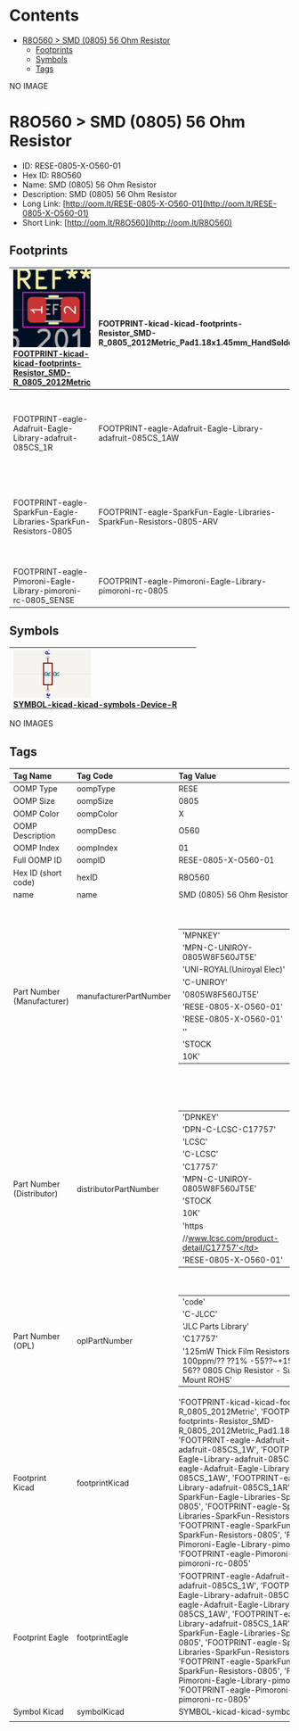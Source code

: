 



Contents
========

* [R8O560 > SMD (0805) 56 Ohm Resistor](#r8o560--smd-0805-56-ohm-resistor)
	* [Footprints](#footprints)
	* [Symbols](#symbols)
	* [Tags](#tags)
  
NO IMAGE  
# R8O560 > SMD (0805) 56 Ohm Resistor

- ID: RESE-0805-X-O560-01
- Hex ID: R8O560
- Name: SMD (0805) 56 Ohm Resistor
- Description: SMD (0805) 56 Ohm Resistor
- Long Link: [http://oom.lt/RESE-0805-X-O560-01](http://oom.lt/RESE-0805-X-O560-01)
- Short Link: [http://oom.lt/R8O560](http://oom.lt/R8O560)

## Footprints
  

|[![](https://raw.githubusercontent.com/oomlout/oomlout_OOMP_eda_V2/main/FOOTPRINT/kicad/kicad-footprints/Resistor_SMD/R_0805_2012Metric/image_140.png)<br>FOOTPRINT-kicad-kicad-footprints-Resistor_SMD-R_0805_2012Metric](https://github.com/oomlout/oomlout_OOMP_eda_V2/tree/main/FOOTPRINT/kicad/kicad-footprints/Resistor_SMD/R_0805_2012Metric/)|![]()<br>FOOTPRINT-kicad-kicad-footprints-Resistor_SMD-R_0805_2012Metric_Pad1.18x1.45mm_HandSolder|![]()<br>FOOTPRINT-eagle-Adafruit-Eagle-Library-adafruit-085CS_1W|
| :--- | :--- | :--- |
|![]()<br>FOOTPRINT-eagle-Adafruit-Eagle-Library-adafruit-085CS_1R|![]()<br>FOOTPRINT-eagle-Adafruit-Eagle-Library-adafruit-085CS_1AW|![]()<br>FOOTPRINT-eagle-Adafruit-Eagle-Library-adafruit-085CS_1AR|
|![]()<br>FOOTPRINT-eagle-SparkFun-Eagle-Libraries-SparkFun-Resistors-0805|![]()<br>FOOTPRINT-eagle-SparkFun-Eagle-Libraries-SparkFun-Resistors-0805-ARV|![]()<br>FOOTPRINT-eagle-SparkFun-Eagle-Libraries-SparkFun-Resistors-0805|
|![]()<br>FOOTPRINT-eagle-Pimoroni-Eagle-Library-pimoroni-rc-0805_SENSE|![]()<br>FOOTPRINT-eagle-Pimoroni-Eagle-Library-pimoroni-rc-0805||

## Symbols
  

|[![](https://raw.githubusercontent.com/oomlout/oomlout_OOMP_eda_V2/main/SYMBOL/kicad/kicad-symbols/Device/R/image_140.png)<br>SYMBOL-kicad-kicad-symbols-Device-R](https://github.com/oomlout/oomlout_OOMP_eda_V2/tree/main/SYMBOL/kicad/kicad-symbols/Device/R/)|||
| :--- | :--- | :--- |
  
NO IMAGES  
## Tags
  

|Tag Name|Tag Code|Tag Value|
| :--- | :--- | :--- |
|OOMP Type|oompType|RESE|
|OOMP Size|oompSize|0805|
|OOMP Color|oompColor|X|
|OOMP Description|oompDesc|O560|
|OOMP Index|oompIndex|01|
|Full OOMP ID|oompID|RESE-0805-X-O560-01|
|Hex ID (short code)|hexID|R8O560|
|name|name|SMD (0805) 56 Ohm Resistor|
|Part Number (Manufacturer)|manufacturerPartNumber|<table><tr><td>'MPNKEY'</td></tr><tr><td> 'MPN-C-UNIROY-0805W8F560JT5E'</td><td> 'MANUFACTURER'</td></tr><tr><td> 'UNI-ROYAL(Uniroyal Elec)'</td><td> 'MANUCODE'</td></tr><tr><td> 'C-UNIROY'</td><td> 'MPN'</td></tr><tr><td> '0805W8F560JT5E'</td><td> 'OOMPIDPARTIAL'</td></tr><tr><td> 'RESE-0805-X-O560-01'</td><td> 'OOMPID'</td></tr><tr><td> 'RESE-0805-X-O560-01'</td><td> 'LINK'</td></tr><tr><td> ''</td><td> 'tags'</td></tr><tr><td> 'STOCK</td></tr><tr><td>10K'</td></tr></table></td><td> <table><tr><td>'MPNKEY'</td></tr><tr><td> 'MPN-C-UNIROY-0805W8J0560T5E'</td><td> 'MANUFACTURER'</td></tr><tr><td> 'UNI-ROYAL(Uniroyal Elec)'</td><td> 'MANUCODE'</td></tr><tr><td> 'C-UNIROY'</td><td> 'MPN'</td></tr><tr><td> '0805W8J0560T5E'</td><td> 'OOMPIDPARTIAL'</td></tr><tr><td> 'RESE-0805-X-O560-01'</td><td> 'OOMPID'</td></tr><tr><td> 'RESE-0805-X-O560-01'</td><td> 'LINK'</td></tr><tr><td> ''</td><td> 'tags'</td></tr><tr><td> </td></tr></table></td><td> <table><tr><td>'MPNKEY'</td></tr><tr><td> 'MPN-C-LIZELE-CR0805F856R0G'</td><td> 'MANUFACTURER'</td></tr><tr><td> 'LIZ Elec'</td><td> 'MANUCODE'</td></tr><tr><td> 'C-LIZELE'</td><td> 'MPN'</td></tr><tr><td> 'CR0805F856R0G'</td><td> 'OOMPIDPARTIAL'</td></tr><tr><td> 'RESE-0805-X-O560-01'</td><td> 'OOMPID'</td></tr><tr><td> 'RESE-0805-X-O560-01'</td><td> 'LINK'</td></tr><tr><td> ''</td><td> 'tags'</td></tr><tr><td> 'STOCK</td></tr><tr><td>1K'</td></tr></table></td><td> <table><tr><td>'MPNKEY'</td></tr><tr><td> 'MPN-C-LIZELE-CR0805J80560G'</td><td> 'MANUFACTURER'</td></tr><tr><td> 'LIZ Elec'</td><td> 'MANUCODE'</td></tr><tr><td> 'C-LIZELE'</td><td> 'MPN'</td></tr><tr><td> 'CR0805J80560G'</td><td> 'OOMPIDPARTIAL'</td></tr><tr><td> 'RESE-0805-X-O560-01'</td><td> 'OOMPID'</td></tr><tr><td> 'RESE-0805-X-O560-01'</td><td> 'LINK'</td></tr><tr><td> ''</td><td> 'tags'</td></tr><tr><td> 'STOCK</td></tr><tr><td>1K'</td></tr></table></td><td> <table><tr><td>'MPNKEY'</td></tr><tr><td> 'MPN-C-RALEC-RTT05560JTP'</td><td> 'MANUFACTURER'</td></tr><tr><td> 'RALEC'</td><td> 'MANUCODE'</td></tr><tr><td> 'C-RALEC'</td><td> 'MPN'</td></tr><tr><td> 'RTT05560JTP'</td><td> 'OOMPIDPARTIAL'</td></tr><tr><td> 'RESE-0805-X-O560-01'</td><td> 'OOMPID'</td></tr><tr><td> 'RESE-0805-X-O560-01'</td><td> 'LINK'</td></tr><tr><td> ''</td><td> 'tags'</td></tr><tr><td> </td></tr></table></td><td> <table><tr><td>'MPNKEY'</td></tr><tr><td> 'MPN-C-RALEC-RTT0556R0FTP'</td><td> 'MANUFACTURER'</td></tr><tr><td> 'RALEC'</td><td> 'MANUCODE'</td></tr><tr><td> 'C-RALEC'</td><td> 'MPN'</td></tr><tr><td> 'RTT0556R0FTP'</td><td> 'OOMPIDPARTIAL'</td></tr><tr><td> 'RESE-0805-X-O560-01'</td><td> 'OOMPID'</td></tr><tr><td> 'RESE-0805-X-O560-01'</td><td> 'LINK'</td></tr><tr><td> ''</td><td> 'tags'</td></tr><tr><td> 'STOCK</td></tr><tr><td>1K'</td></tr></table></td><td> <table><tr><td>'MPNKEY'</td></tr><tr><td> 'MPN-C-YAGEO-RC0805JR-0756RL'</td><td> 'MANUFACTURER'</td></tr><tr><td> 'YAGEO'</td><td> 'MANUCODE'</td></tr><tr><td> 'C-YAGEO'</td><td> 'MPN'</td></tr><tr><td> 'RC0805JR-0756RL'</td><td> 'OOMPIDPARTIAL'</td></tr><tr><td> 'RESE-0805-X-O560-01'</td><td> 'OOMPID'</td></tr><tr><td> 'RESE-0805-X-O560-01'</td><td> 'LINK'</td></tr><tr><td> ''</td><td> 'tags'</td></tr><tr><td> 'STOCK</td></tr><tr><td>1K'</td></tr></table></td><td> <table><tr><td>'MPNKEY'</td></tr><tr><td> 'MPN-C-FHGUAN-RS-05K560JT'</td><td> 'MANUFACTURER'</td></tr><tr><td> 'FH (Guangdong Fenghua Advanced Tech)'</td><td> 'MANUCODE'</td></tr><tr><td> 'C-FHGUAN'</td><td> 'MPN'</td></tr><tr><td> 'RS-05K560JT'</td><td> 'OOMPIDPARTIAL'</td></tr><tr><td> 'RESE-0805-X-O560-01'</td><td> 'OOMPID'</td></tr><tr><td> 'RESE-0805-X-O560-01'</td><td> 'LINK'</td></tr><tr><td> ''</td><td> 'tags'</td></tr><tr><td> 'STOCK</td></tr><tr><td>1K'</td></tr></table></td><td> <table><tr><td>'MPNKEY'</td></tr><tr><td> 'MPN-C-YAGEO-RC0805FR-0756RL'</td><td> 'MANUFACTURER'</td></tr><tr><td> 'YAGEO'</td><td> 'MANUCODE'</td></tr><tr><td> 'C-YAGEO'</td><td> 'MPN'</td></tr><tr><td> 'RC0805FR-0756RL'</td><td> 'OOMPIDPARTIAL'</td></tr><tr><td> 'RESE-0805-X-O560-01'</td><td> 'OOMPID'</td></tr><tr><td> 'RESE-0805-X-O560-01'</td><td> 'LINK'</td></tr><tr><td> ''</td><td> 'tags'</td></tr><tr><td> </td></tr></table></td><td> <table><tr><td>'MPNKEY'</td></tr><tr><td> 'MPN-C-YAGEO-AF0805JR-0756RL'</td><td> 'MANUFACTURER'</td></tr><tr><td> 'YAGEO'</td><td> 'MANUCODE'</td></tr><tr><td> 'C-YAGEO'</td><td> 'MPN'</td></tr><tr><td> 'AF0805JR-0756RL'</td><td> 'OOMPIDPARTIAL'</td></tr><tr><td> 'RESE-0805-X-O560-01'</td><td> 'OOMPID'</td></tr><tr><td> 'RESE-0805-X-O560-01'</td><td> 'LINK'</td></tr><tr><td> ''</td><td> 'tags'</td></tr><tr><td> 'STOCK</td></tr><tr><td>1K'</td></tr></table></td><td> <table><tr><td>'MPNKEY'</td></tr><tr><td> 'MPN-C-YAGEO-AC0805FR-0756RL'</td><td> 'MANUFACTURER'</td></tr><tr><td> 'YAGEO'</td><td> 'MANUCODE'</td></tr><tr><td> 'C-YAGEO'</td><td> 'MPN'</td></tr><tr><td> 'AC0805FR-0756RL'</td><td> 'OOMPIDPARTIAL'</td></tr><tr><td> 'RESE-0805-X-O560-01'</td><td> 'OOMPID'</td></tr><tr><td> 'RESE-0805-X-O560-01'</td><td> 'LINK'</td></tr><tr><td> ''</td><td> 'tags'</td></tr><tr><td> 'STOCK</td></tr><tr><td>1K'</td></tr></table></td><td> <table><tr><td>'MPNKEY'</td></tr><tr><td> 'MPN-C-WALSIN-WR08X56R0FTL'</td><td> 'MANUFACTURER'</td></tr><tr><td> 'Walsin Tech Corp'</td><td> 'MANUCODE'</td></tr><tr><td> 'C-WALSIN'</td><td> 'MPN'</td></tr><tr><td> 'WR08X56R0FTL'</td><td> 'OOMPIDPARTIAL'</td></tr><tr><td> 'RESE-0805-X-O560-01'</td><td> 'OOMPID'</td></tr><tr><td> 'RESE-0805-X-O560-01'</td><td> 'LINK'</td></tr><tr><td> ''</td><td> 'tags'</td></tr><tr><td> </td></tr></table></td><td> <table><tr><td>'MPNKEY'</td></tr><tr><td> 'MPN-C-HKRHON-RCT0556RFLF'</td><td> 'MANUFACTURER'</td></tr><tr><td> 'HKR(Hong Kong Resistors)'</td><td> 'MANUCODE'</td></tr><tr><td> 'C-HKRHON'</td><td> 'MPN'</td></tr><tr><td> 'RCT0556RFLF'</td><td> 'OOMPIDPARTIAL'</td></tr><tr><td> 'RESE-0805-X-O560-01'</td><td> 'OOMPID'</td></tr><tr><td> 'RESE-0805-X-O560-01'</td><td> 'LINK'</td></tr><tr><td> ''</td><td> 'tags'</td></tr><tr><td> </td></tr></table></td><td> <table><tr><td>'MPNKEY'</td></tr><tr><td> 'MPN-C-KOASPE-RN732ATTD56R0B25'</td><td> 'MANUFACTURER'</td></tr><tr><td> 'KOA Speer Elec'</td><td> 'MANUCODE'</td></tr><tr><td> 'C-KOASPE'</td><td> 'MPN'</td></tr><tr><td> 'RN732ATTD56R0B25'</td><td> 'OOMPIDPARTIAL'</td></tr><tr><td> 'RESE-0805-X-O560-01'</td><td> 'OOMPID'</td></tr><tr><td> 'RESE-0805-X-O560-01'</td><td> 'LINK'</td></tr><tr><td> ''</td><td> 'tags'</td></tr><tr><td> </td></tr></table></td><td> <table><tr><td>'MPNKEY'</td></tr><tr><td> 'MPN-C-VIKING-ARG05FTC0560'</td><td> 'MANUFACTURER'</td></tr><tr><td> 'Viking Tech'</td><td> 'MANUCODE'</td></tr><tr><td> 'C-VIKING'</td><td> 'MPN'</td></tr><tr><td> 'ARG05FTC0560'</td><td> 'OOMPIDPARTIAL'</td></tr><tr><td> 'RESE-0805-X-O560-01'</td><td> 'OOMPID'</td></tr><tr><td> 'RESE-0805-X-O560-01'</td><td> 'LINK'</td></tr><tr><td> ''</td><td> 'tags'</td></tr><tr><td> </td></tr></table></td><td> <table><tr><td>'MPNKEY'</td></tr><tr><td> 'MPN-C-YAGEO-AC0805JR-0756RL'</td><td> 'MANUFACTURER'</td></tr><tr><td> 'YAGEO'</td><td> 'MANUCODE'</td></tr><tr><td> 'C-YAGEO'</td><td> 'MPN'</td></tr><tr><td> 'AC0805JR-0756RL'</td><td> 'OOMPIDPARTIAL'</td></tr><tr><td> 'RESE-0805-X-O560-01'</td><td> 'OOMPID'</td></tr><tr><td> 'RESE-0805-X-O560-01'</td><td> 'LINK'</td></tr><tr><td> ''</td><td> 'tags'</td></tr><tr><td> 'STOCK</td></tr><tr><td>1K'</td></tr></table></td><td> <table><tr><td>'MPNKEY'</td></tr><tr><td> 'MPN-C-MULTIC-MCWF08P56R0FTL'</td><td> 'MANUFACTURER'</td></tr><tr><td> 'Multicomp'</td><td> 'MANUCODE'</td></tr><tr><td> 'C-MULTIC'</td><td> 'MPN'</td></tr><tr><td> 'MCWF08P56R0FTL'</td><td> 'OOMPIDPARTIAL'</td></tr><tr><td> 'RESE-0805-X-O560-01'</td><td> 'OOMPID'</td></tr><tr><td> 'RESE-0805-X-O560-01'</td><td> 'LINK'</td></tr><tr><td> ''</td><td> 'tags'</td></tr><tr><td> 'STOCK</td></tr><tr><td>1K'</td></tr></table></td><td> <table><tr><td>'MPNKEY'</td></tr><tr><td> 'MPN-C-MULTIC-MCWR08X56R0FTL'</td><td> 'MANUFACTURER'</td></tr><tr><td> 'Multicomp'</td><td> 'MANUCODE'</td></tr><tr><td> 'C-MULTIC'</td><td> 'MPN'</td></tr><tr><td> 'MCWR08X56R0FTL'</td><td> 'OOMPIDPARTIAL'</td></tr><tr><td> 'RESE-0805-X-O560-01'</td><td> 'OOMPID'</td></tr><tr><td> 'RESE-0805-X-O560-01'</td><td> 'LINK'</td></tr><tr><td> ''</td><td> 'tags'</td></tr><tr><td> </td></tr></table></td><td> <table><tr><td>'MPNKEY'</td></tr><tr><td> 'MPN-C-TYOHM-RMC0805561%N'</td><td> 'MANUFACTURER'</td></tr><tr><td> 'TyoHM'</td><td> 'MANUCODE'</td></tr><tr><td> 'C-TYOHM'</td><td> 'MPN'</td></tr><tr><td> 'RMC0805561%N'</td><td> 'OOMPIDPARTIAL'</td></tr><tr><td> 'RESE-0805-X-O560-01'</td><td> 'OOMPID'</td></tr><tr><td> 'RESE-0805-X-O560-01'</td><td> 'LINK'</td></tr><tr><td> ''</td><td> 'tags'</td></tr><tr><td> 'STOCK</td></tr><tr><td>1K'</td></tr></table></td><td> <table><tr><td>'MPNKEY'</td></tr><tr><td> 'MPN-C-TYOHM-RMC0805565%N'</td><td> 'MANUFACTURER'</td></tr><tr><td> 'TyoHM'</td><td> 'MANUCODE'</td></tr><tr><td> 'C-TYOHM'</td><td> 'MPN'</td></tr><tr><td> 'RMC0805565%N'</td><td> 'OOMPIDPARTIAL'</td></tr><tr><td> 'RESE-0805-X-O560-01'</td><td> 'OOMPID'</td></tr><tr><td> 'RESE-0805-X-O560-01'</td><td> 'LINK'</td></tr><tr><td> ''</td><td> 'tags'</td></tr><tr><td> 'STOCK</td></tr><tr><td>1K'</td></tr></table></td><td> <table><tr><td>'MPNKEY'</td></tr><tr><td> 'MPN-C-FHGUAN-RS-05K56R0FT'</td><td> 'MANUFACTURER'</td></tr><tr><td> 'FH (Guangdong Fenghua Advanced Tech)'</td><td> 'MANUCODE'</td></tr><tr><td> 'C-FHGUAN'</td><td> 'MPN'</td></tr><tr><td> 'RS-05K56R0FT'</td><td> 'OOMPIDPARTIAL'</td></tr><tr><td> 'RESE-0805-X-O560-01'</td><td> 'OOMPID'</td></tr><tr><td> 'RESE-0805-X-O560-01'</td><td> 'LINK'</td></tr><tr><td> ''</td><td> 'tags'</td></tr><tr><td> 'STOCK</td></tr><tr><td>1K'</td></tr></table></td><td> <table><tr><td>'MPNKEY'</td></tr><tr><td> 'MPN-C-KOASPE-RK73B2ATTD560J'</td><td> 'MANUFACTURER'</td></tr><tr><td> 'KOA Speer Elec'</td><td> 'MANUCODE'</td></tr><tr><td> 'C-KOASPE'</td><td> 'MPN'</td></tr><tr><td> 'RK73B2ATTD560J'</td><td> 'OOMPIDPARTIAL'</td></tr><tr><td> 'RESE-0805-X-O560-01'</td><td> 'OOMPID'</td></tr><tr><td> 'RESE-0805-X-O560-01'</td><td> 'LINK'</td></tr><tr><td> ''</td><td> 'tags'</td></tr><tr><td> </td></tr></table></td><td> <table><tr><td>'MPNKEY'</td></tr><tr><td> 'MPN-C-KOASPE-RK73H2ATTD56R0F'</td><td> 'MANUFACTURER'</td></tr><tr><td> 'KOA Speer Elec'</td><td> 'MANUCODE'</td></tr><tr><td> 'C-KOASPE'</td><td> 'MPN'</td></tr><tr><td> 'RK73H2ATTD56R0F'</td><td> 'OOMPIDPARTIAL'</td></tr><tr><td> 'RESE-0805-X-O560-01'</td><td> 'OOMPID'</td></tr><tr><td> 'RESE-0805-X-O560-01'</td><td> 'LINK'</td></tr><tr><td> ''</td><td> 'tags'</td></tr><tr><td> </td></tr></table></td><td> <table><tr><td>'MPNKEY'</td></tr><tr><td> 'MPN-C-WALSIN-WR08X560JTL'</td><td> 'MANUFACTURER'</td></tr><tr><td> 'Walsin Tech Corp'</td><td> 'MANUCODE'</td></tr><tr><td> 'C-WALSIN'</td><td> 'MPN'</td></tr><tr><td> 'WR08X560JTL'</td><td> 'OOMPIDPARTIAL'</td></tr><tr><td> 'RESE-0805-X-O560-01'</td><td> 'OOMPID'</td></tr><tr><td> 'RESE-0805-X-O560-01'</td><td> 'LINK'</td></tr><tr><td> ''</td><td> 'tags'</td></tr><tr><td> </td></tr></table></td><td> <table><tr><td>'MPNKEY'</td></tr><tr><td> 'MPN-C-FHGUAN-RS-05K560FT'</td><td> 'MANUFACTURER'</td></tr><tr><td> 'FH (Guangdong Fenghua Advanced Tech)'</td><td> 'MANUCODE'</td></tr><tr><td> 'C-FHGUAN'</td><td> 'MPN'</td></tr><tr><td> 'RS-05K560FT'</td><td> 'OOMPIDPARTIAL'</td></tr><tr><td> 'RESE-0805-X-O560-01'</td><td> 'OOMPID'</td></tr><tr><td> 'RESE-0805-X-O560-01'</td><td> 'LINK'</td></tr><tr><td> ''</td><td> 'tags'</td></tr><tr><td> 'STOCK</td></tr><tr><td>1K'</td></tr></table></td><td> <table><tr><td>'MPNKEY'</td></tr><tr><td> 'MPN-C-RESIST-PTFR0805B56R0N9'</td><td> 'MANUFACTURER'</td></tr><tr><td> 'Resistor.Today'</td><td> 'MANUCODE'</td></tr><tr><td> 'C-RESIST'</td><td> 'MPN'</td></tr><tr><td> 'PTFR0805B56R0N9'</td><td> 'OOMPIDPARTIAL'</td></tr><tr><td> 'RESE-0805-X-O560-01'</td><td> 'OOMPID'</td></tr><tr><td> 'RESE-0805-X-O560-01'</td><td> 'LINK'</td></tr><tr><td> ''</td><td> 'tags'</td></tr><tr><td> 'STOCK</td></tr><tr><td>1K'</td></tr></table></td><td> <table><tr><td>'MPNKEY'</td></tr><tr><td> 'MPN-C-RESIST-AECR0805F56R0K9'</td><td> 'MANUFACTURER'</td></tr><tr><td> 'Resistor.Today'</td><td> 'MANUCODE'</td></tr><tr><td> 'C-RESIST'</td><td> 'MPN'</td></tr><tr><td> 'AECR0805F56R0K9'</td><td> 'OOMPIDPARTIAL'</td></tr><tr><td> 'RESE-0805-X-O560-01'</td><td> 'OOMPID'</td></tr><tr><td> 'RESE-0805-X-O560-01'</td><td> 'LINK'</td></tr><tr><td> ''</td><td> 'tags'</td></tr><tr><td> 'STOCK</td></tr><tr><td>10K'</td></tr></table></td><td> <table><tr><td>'MPNKEY'</td></tr><tr><td> 'MPN-C-PANASO-ERJ6GEYJ560V'</td><td> 'MANUFACTURER'</td></tr><tr><td> 'PANASONIC'</td><td> 'MANUCODE'</td></tr><tr><td> 'C-PANASO'</td><td> 'MPN'</td></tr><tr><td> 'ERJ6GEYJ560V'</td><td> 'OOMPIDPARTIAL'</td></tr><tr><td> 'RESE-0805-X-O560-01'</td><td> 'OOMPID'</td></tr><tr><td> 'RESE-0805-X-O560-01'</td><td> 'LINK'</td></tr><tr><td> ''</td><td> 'tags'</td></tr><tr><td> 'STOCK</td></tr><tr><td>1K'</td></tr></table></td><td> <table><tr><td>'MPNKEY'</td></tr><tr><td> 'MPN-C-PANASO-ERJ6ENF56R0V'</td><td> 'MANUFACTURER'</td></tr><tr><td> 'PANASONIC'</td><td> 'MANUCODE'</td></tr><tr><td> 'C-PANASO'</td><td> 'MPN'</td></tr><tr><td> 'ERJ6ENF56R0V'</td><td> 'OOMPIDPARTIAL'</td></tr><tr><td> 'RESE-0805-X-O560-01'</td><td> 'OOMPID'</td></tr><tr><td> 'RESE-0805-X-O560-01'</td><td> 'LINK'</td></tr><tr><td> ''</td><td> 'tags'</td></tr><tr><td> </td></tr></table></td><td> <table><tr><td>'MPNKEY'</td></tr><tr><td> 'MPN-C-UNIROY-LE05W8J0560T5E'</td><td> 'MANUFACTURER'</td></tr><tr><td> 'UNI-ROYAL(Uniroyal Elec)'</td><td> 'MANUCODE'</td></tr><tr><td> 'C-UNIROY'</td><td> 'MPN'</td></tr><tr><td> 'LE05W8J0560T5E'</td><td> 'OOMPIDPARTIAL'</td></tr><tr><td> 'RESE-0805-X-O560-01'</td><td> 'OOMPID'</td></tr><tr><td> 'RESE-0805-X-O560-01'</td><td> 'LINK'</td></tr><tr><td> ''</td><td> 'tags'</td></tr><tr><td> </td></tr></table></td><td> <table><tr><td>'MPNKEY'</td></tr><tr><td> 'MPN-C-VIKING-CR-05FL7---56R'</td><td> 'MANUFACTURER'</td></tr><tr><td> 'Viking Tech'</td><td> 'MANUCODE'</td></tr><tr><td> 'C-VIKING'</td><td> 'MPN'</td></tr><tr><td> 'CR-05FL7---56R'</td><td> 'OOMPIDPARTIAL'</td></tr><tr><td> 'RESE-0805-X-O560-01'</td><td> 'OOMPID'</td></tr><tr><td> 'RESE-0805-X-O560-01'</td><td> 'LINK'</td></tr><tr><td> ''</td><td> 'tags'</td></tr><tr><td> 'STOCK</td></tr><tr><td>1K'</td></tr></table></td><td> <table><tr><td>'MPNKEY'</td></tr><tr><td> 'MPN-C-UNIROY-0805W8D560JT5E'</td><td> 'MANUFACTURER'</td></tr><tr><td> 'UNI-ROYAL(Uniroyal Elec)'</td><td> 'MANUCODE'</td></tr><tr><td> 'C-UNIROY'</td><td> 'MPN'</td></tr><tr><td> '0805W8D560JT5E'</td><td> 'OOMPIDPARTIAL'</td></tr><tr><td> 'RESE-0805-X-O560-01'</td><td> 'OOMPID'</td></tr><tr><td> 'RESE-0805-X-O560-01'</td><td> 'LINK'</td></tr><tr><td> ''</td><td> 'tags'</td></tr><tr><td> </td></tr></table></td><td> <table><tr><td>'MPNKEY'</td></tr><tr><td> 'MPN-C-EVEROH-CR0805J0R56P05'</td><td> 'MANUFACTURER'</td></tr><tr><td> 'Ever Ohms Tech'</td><td> 'MANUCODE'</td></tr><tr><td> 'C-EVEROH'</td><td> 'MPN'</td></tr><tr><td> 'CR0805J0R56P05'</td><td> 'OOMPIDPARTIAL'</td></tr><tr><td> 'RESE-0805-X-O560-01'</td><td> 'OOMPID'</td></tr><tr><td> 'RESE-0805-X-O560-01'</td><td> 'LINK'</td></tr><tr><td> ''</td><td> 'tags'</td></tr><tr><td> </td></tr></table></td><td> <table><tr><td>'MPNKEY'</td></tr><tr><td> 'MPN-C-PANASO-ERA6AEB560V'</td><td> 'MANUFACTURER'</td></tr><tr><td> 'PANASONIC'</td><td> 'MANUCODE'</td></tr><tr><td> 'C-PANASO'</td><td> 'MPN'</td></tr><tr><td> 'ERA6AEB560V'</td><td> 'OOMPIDPARTIAL'</td></tr><tr><td> 'RESE-0805-X-O560-01'</td><td> 'OOMPID'</td></tr><tr><td> 'RESE-0805-X-O560-01'</td><td> 'LINK'</td></tr><tr><td> ''</td><td> 'tags'</td></tr><tr><td> </td></tr></table></td><td> <table><tr><td>'MPNKEY'</td></tr><tr><td> 'MPN-C-TAITEC-RM10JTN560'</td><td> 'MANUFACTURER'</td></tr><tr><td> 'TA-I Tech'</td><td> 'MANUCODE'</td></tr><tr><td> 'C-TAITEC'</td><td> 'MPN'</td></tr><tr><td> 'RM10JTN560'</td><td> 'OOMPIDPARTIAL'</td></tr><tr><td> 'RESE-0805-X-O560-01'</td><td> 'OOMPID'</td></tr><tr><td> 'RESE-0805-X-O560-01'</td><td> 'LINK'</td></tr><tr><td> ''</td><td> 'tags'</td></tr><tr><td> 'STOCK</td></tr><tr><td>1K'</td></tr></table></td><td> <table><tr><td>'MPNKEY'</td></tr><tr><td> 'MPN-C-UNIROY-AS05W2J0560T5E'</td><td> 'MANUFACTURER'</td></tr><tr><td> 'UNI-ROYAL(Uniroyal Elec)'</td><td> 'MANUCODE'</td></tr><tr><td> 'C-UNIROY'</td><td> 'MPN'</td></tr><tr><td> 'AS05W2J0560T5E'</td><td> 'OOMPIDPARTIAL'</td></tr><tr><td> 'RESE-0805-X-O560-01'</td><td> 'OOMPID'</td></tr><tr><td> 'RESE-0805-X-O560-01'</td><td> 'LINK'</td></tr><tr><td> ''</td><td> 'tags'</td></tr><tr><td> </td></tr></table></td><td> <table><tr><td>'MPNKEY'</td></tr><tr><td> 'MPN-C-PANASO-ERJ-U06F56R0V'</td><td> 'MANUFACTURER'</td></tr><tr><td> 'PANASONIC'</td><td> 'MANUCODE'</td></tr><tr><td> 'C-PANASO'</td><td> 'MPN'</td></tr><tr><td> 'ERJ-U06F56R0V'</td><td> 'OOMPIDPARTIAL'</td></tr><tr><td> 'RESE-0805-X-O560-01'</td><td> 'OOMPID'</td></tr><tr><td> 'RESE-0805-X-O560-01'</td><td> 'LINK'</td></tr><tr><td> ''</td><td> 'tags'</td></tr><tr><td> </td></tr></table></td><td> <table><tr><td>'MPNKEY'</td></tr><tr><td> 'MPN-C-VISHAY-TNPW0805156RBETY'</td><td> 'MANUFACTURER'</td></tr><tr><td> 'Vishay Intertech'</td><td> 'MANUCODE'</td></tr><tr><td> 'C-VISHAY'</td><td> 'MPN'</td></tr><tr><td> 'TNPW0805156RBETY'</td><td> 'OOMPIDPARTIAL'</td></tr><tr><td> 'RESE-0805-X-O560-01'</td><td> 'OOMPID'</td></tr><tr><td> 'RESE-0805-X-O560-01'</td><td> 'LINK'</td></tr><tr><td> ''</td><td> 'tags'</td></tr><tr><td> </td></tr></table></td><td> <table><tr><td>'MPNKEY'</td></tr><tr><td> 'MPN-C-VISHAY-TNPW0805156RBHEA'</td><td> 'MANUFACTURER'</td></tr><tr><td> 'Vishay Intertech'</td><td> 'MANUCODE'</td></tr><tr><td> 'C-VISHAY'</td><td> 'MPN'</td></tr><tr><td> 'TNPW0805156RBHEA'</td><td> 'OOMPIDPARTIAL'</td></tr><tr><td> 'RESE-0805-X-O560-01'</td><td> 'OOMPID'</td></tr><tr><td> 'RESE-0805-X-O560-01'</td><td> 'LINK'</td></tr><tr><td> ''</td><td> 'tags'</td></tr><tr><td> </td></tr></table></td><td> <table><tr><td>'MPNKEY'</td></tr><tr><td> 'MPN-C-VISHAY-TNPW080556R0BETA'</td><td> 'MANUFACTURER'</td></tr><tr><td> 'Vishay Intertech'</td><td> 'MANUCODE'</td></tr><tr><td> 'C-VISHAY'</td><td> 'MPN'</td></tr><tr><td> 'TNPW080556R0BETA'</td><td> 'OOMPIDPARTIAL'</td></tr><tr><td> 'RESE-0805-X-O560-01'</td><td> 'OOMPID'</td></tr><tr><td> 'RESE-0805-X-O560-01'</td><td> 'LINK'</td></tr><tr><td> ''</td><td> 'tags'</td></tr><tr><td> </td></tr></table></td><td> <table><tr><td>'MPNKEY'</td></tr><tr><td> 'MPN-C-VISHAY-PAT0805E1560BST1'</td><td> 'MANUFACTURER'</td></tr><tr><td> 'Vishay Intertech'</td><td> 'MANUCODE'</td></tr><tr><td> 'C-VISHAY'</td><td> 'MPN'</td></tr><tr><td> 'PAT0805E1560BST1'</td><td> 'OOMPIDPARTIAL'</td></tr><tr><td> 'RESE-0805-X-O560-01'</td><td> 'OOMPID'</td></tr><tr><td> 'RESE-0805-X-O560-01'</td><td> 'LINK'</td></tr><tr><td> ''</td><td> 'tags'</td></tr><tr><td> </td></tr></table></td><td> <table><tr><td>'MPNKEY'</td></tr><tr><td> 'MPN-C-VISHAY-PAT0805E8560BST1'</td><td> 'MANUFACTURER'</td></tr><tr><td> 'Vishay Intertech'</td><td> 'MANUCODE'</td></tr><tr><td> 'C-VISHAY'</td><td> 'MPN'</td></tr><tr><td> 'PAT0805E8560BST1'</td><td> 'OOMPIDPARTIAL'</td></tr><tr><td> 'RESE-0805-X-O560-01'</td><td> 'OOMPID'</td></tr><tr><td> 'RESE-0805-X-O560-01'</td><td> 'LINK'</td></tr><tr><td> ''</td><td> 'tags'</td></tr><tr><td> </td></tr></table></td><td> <table><tr><td>'MPNKEY'</td></tr><tr><td> 'MPN-C-SUSUMU-RG2012N-560-W-T5'</td><td> 'MANUFACTURER'</td></tr><tr><td> 'SUSUMU'</td><td> 'MANUCODE'</td></tr><tr><td> 'C-SUSUMU'</td><td> 'MPN'</td></tr><tr><td> 'RG2012N-560-W-T5'</td><td> 'OOMPIDPARTIAL'</td></tr><tr><td> 'RESE-0805-X-O560-01'</td><td> 'OOMPID'</td></tr><tr><td> 'RESE-0805-X-O560-01'</td><td> 'LINK'</td></tr><tr><td> ''</td><td> 'tags'</td></tr><tr><td> </td></tr></table></td><td> <table><tr><td>'MPNKEY'</td></tr><tr><td> 'MPN-C-YAGEO-RT0805WRC0756RL'</td><td> 'MANUFACTURER'</td></tr><tr><td> 'YAGEO'</td><td> 'MANUCODE'</td></tr><tr><td> 'C-YAGEO'</td><td> 'MPN'</td></tr><tr><td> 'RT0805WRC0756RL'</td><td> 'OOMPIDPARTIAL'</td></tr><tr><td> 'RESE-0805-X-O560-01'</td><td> 'OOMPID'</td></tr><tr><td> 'RESE-0805-X-O560-01'</td><td> 'LINK'</td></tr><tr><td> ''</td><td> 'tags'</td></tr><tr><td> </td></tr></table></td><td> <table><tr><td>'MPNKEY'</td></tr><tr><td> 'MPN-C-SUSUMU-RG2012N-560-W-T1'</td><td> 'MANUFACTURER'</td></tr><tr><td> 'SUSUMU'</td><td> 'MANUCODE'</td></tr><tr><td> 'C-SUSUMU'</td><td> 'MPN'</td></tr><tr><td> 'RG2012N-560-W-T1'</td><td> 'OOMPIDPARTIAL'</td></tr><tr><td> 'RESE-0805-X-O560-01'</td><td> 'OOMPID'</td></tr><tr><td> 'RESE-0805-X-O560-01'</td><td> 'LINK'</td></tr><tr><td> ''</td><td> 'tags'</td></tr><tr><td> </td></tr></table></td><td> <table><tr><td>'MPNKEY'</td></tr><tr><td> 'MPN-C-TECONN-CRG0805F56R'</td><td> 'MANUFACTURER'</td></tr><tr><td> 'TE Connectivity'</td><td> 'MANUCODE'</td></tr><tr><td> 'C-TECONN'</td><td> 'MPN'</td></tr><tr><td> 'CRG0805F56R'</td><td> 'OOMPIDPARTIAL'</td></tr><tr><td> 'RESE-0805-X-O560-01'</td><td> 'OOMPID'</td></tr><tr><td> 'RESE-0805-X-O560-01'</td><td> 'LINK'</td></tr><tr><td> ''</td><td> 'tags'</td></tr><tr><td> </td></tr></table></td><td> <table><tr><td>'MPNKEY'</td></tr><tr><td> 'MPN-C-ROHMSE-KTR10EZPF56R0'</td><td> 'MANUFACTURER'</td></tr><tr><td> 'ROHM Semicon'</td><td> 'MANUCODE'</td></tr><tr><td> 'C-ROHMSE'</td><td> 'MPN'</td></tr><tr><td> 'KTR10EZPF56R0'</td><td> 'OOMPIDPARTIAL'</td></tr><tr><td> 'RESE-0805-X-O560-01'</td><td> 'OOMPID'</td></tr><tr><td> 'RESE-0805-X-O560-01'</td><td> 'LINK'</td></tr><tr><td> ''</td><td> 'tags'</td></tr><tr><td> </td></tr></table></td><td> <table><tr><td>'MPNKEY'</td></tr><tr><td> 'MPN-C-PANASO-ERJ-P06D56R0V'</td><td> 'MANUFACTURER'</td></tr><tr><td> 'PANASONIC'</td><td> 'MANUCODE'</td></tr><tr><td> 'C-PANASO'</td><td> 'MPN'</td></tr><tr><td> 'ERJ-P06D56R0V'</td><td> 'OOMPIDPARTIAL'</td></tr><tr><td> 'RESE-0805-X-O560-01'</td><td> 'OOMPID'</td></tr><tr><td> 'RESE-0805-X-O560-01'</td><td> 'LINK'</td></tr><tr><td> ''</td><td> 'tags'</td></tr><tr><td> </td></tr></table></td><td> <table><tr><td>'MPNKEY'</td></tr><tr><td> 'MPN-C-TECONN-CRGCQ0805F56R'</td><td> 'MANUFACTURER'</td></tr><tr><td> 'TE Connectivity'</td><td> 'MANUCODE'</td></tr><tr><td> 'C-TECONN'</td><td> 'MPN'</td></tr><tr><td> 'CRGCQ0805F56R'</td><td> 'OOMPIDPARTIAL'</td></tr><tr><td> 'RESE-0805-X-O560-01'</td><td> 'OOMPID'</td></tr><tr><td> 'RESE-0805-X-O560-01'</td><td> 'LINK'</td></tr><tr><td> ''</td><td> 'tags'</td></tr><tr><td> </td></tr></table></td><td> <table><tr><td>'MPNKEY'</td></tr><tr><td> 'MPN-C-TECONN-CRGP0805F56R'</td><td> 'MANUFACTURER'</td></tr><tr><td> 'TE Connectivity'</td><td> 'MANUCODE'</td></tr><tr><td> 'C-TECONN'</td><td> 'MPN'</td></tr><tr><td> 'CRGP0805F56R'</td><td> 'OOMPIDPARTIAL'</td></tr><tr><td> 'RESE-0805-X-O560-01'</td><td> 'OOMPID'</td></tr><tr><td> 'RESE-0805-X-O560-01'</td><td> 'LINK'</td></tr><tr><td> ''</td><td> 'tags'</td></tr><tr><td> </td></tr></table></td><td> <table><tr><td>'MPNKEY'</td></tr><tr><td> 'MPN-C-ROHMSE-ESR10EZPJ560'</td><td> 'MANUFACTURER'</td></tr><tr><td> 'ROHM Semicon'</td><td> 'MANUCODE'</td></tr><tr><td> 'C-ROHMSE'</td><td> 'MPN'</td></tr><tr><td> 'ESR10EZPJ560'</td><td> 'OOMPIDPARTIAL'</td></tr><tr><td> 'RESE-0805-X-O560-01'</td><td> 'OOMPID'</td></tr><tr><td> 'RESE-0805-X-O560-01'</td><td> 'LINK'</td></tr><tr><td> ''</td><td> 'tags'</td></tr><tr><td> </td></tr></table></td><td> <table><tr><td>'MPNKEY'</td></tr><tr><td> 'MPN-C-ROHMSE-ESR10EZPF56R0'</td><td> 'MANUFACTURER'</td></tr><tr><td> 'ROHM Semicon'</td><td> 'MANUCODE'</td></tr><tr><td> 'C-ROHMSE'</td><td> 'MPN'</td></tr><tr><td> 'ESR10EZPF56R0'</td><td> 'OOMPIDPARTIAL'</td></tr><tr><td> 'RESE-0805-X-O560-01'</td><td> 'OOMPID'</td></tr><tr><td> 'RESE-0805-X-O560-01'</td><td> 'LINK'</td></tr><tr><td> ''</td><td> 'tags'</td></tr><tr><td> </td></tr></table></td><td> <table><tr><td>'MPNKEY'</td></tr><tr><td> 'MPN-C-SUSUMU-RR1220Q-560-D'</td><td> 'MANUFACTURER'</td></tr><tr><td> 'SUSUMU'</td><td> 'MANUCODE'</td></tr><tr><td> 'C-SUSUMU'</td><td> 'MPN'</td></tr><tr><td> 'RR1220Q-560-D'</td><td> 'OOMPIDPARTIAL'</td></tr><tr><td> 'RESE-0805-X-O560-01'</td><td> 'OOMPID'</td></tr><tr><td> 'RESE-0805-X-O560-01'</td><td> 'LINK'</td></tr><tr><td> ''</td><td> 'tags'</td></tr><tr><td> </td></tr></table></td><td> <table><tr><td>'MPNKEY'</td></tr><tr><td> 'MPN-C-TECONN-CPF0805B56RE1'</td><td> 'MANUFACTURER'</td></tr><tr><td> 'TE Connectivity'</td><td> 'MANUCODE'</td></tr><tr><td> 'C-TECONN'</td><td> 'MPN'</td></tr><tr><td> 'CPF0805B56RE1'</td><td> 'OOMPIDPARTIAL'</td></tr><tr><td> 'RESE-0805-X-O560-01'</td><td> 'OOMPID'</td></tr><tr><td> 'RESE-0805-X-O560-01'</td><td> 'LINK'</td></tr><tr><td> ''</td><td> 'tags'</td></tr><tr><td> </td></tr></table></td><td> <table><tr><td>'MPNKEY'</td></tr><tr><td> 'MPN-C-TECONN-CRGH0805J56R'</td><td> 'MANUFACTURER'</td></tr><tr><td> 'TE Connectivity'</td><td> 'MANUCODE'</td></tr><tr><td> 'C-TECONN'</td><td> 'MPN'</td></tr><tr><td> 'CRGH0805J56R'</td><td> 'OOMPIDPARTIAL'</td></tr><tr><td> 'RESE-0805-X-O560-01'</td><td> 'OOMPID'</td></tr><tr><td> 'RESE-0805-X-O560-01'</td><td> 'LINK'</td></tr><tr><td> ''</td><td> 'tags'</td></tr><tr><td> </td></tr></table></td><td> <table><tr><td>'MPNKEY'</td></tr><tr><td> 'MPN-C-YAGEO-AA0805JR-0756RL'</td><td> 'MANUFACTURER'</td></tr><tr><td> 'YAGEO'</td><td> 'MANUCODE'</td></tr><tr><td> 'C-YAGEO'</td><td> 'MPN'</td></tr><tr><td> 'AA0805JR-0756RL'</td><td> 'OOMPIDPARTIAL'</td></tr><tr><td> 'RESE-0805-X-O560-01'</td><td> 'OOMPID'</td></tr><tr><td> 'RESE-0805-X-O560-01'</td><td> 'LINK'</td></tr><tr><td> ''</td><td> 'tags'</td></tr><tr><td> </td></tr></table></td><td> <table><tr><td>'MPNKEY'</td></tr><tr><td> 'MPN-C-TECONN-CRGH0805F56R'</td><td> 'MANUFACTURER'</td></tr><tr><td> 'TE Connectivity'</td><td> 'MANUCODE'</td></tr><tr><td> 'C-TECONN'</td><td> 'MPN'</td></tr><tr><td> 'CRGH0805F56R'</td><td> 'OOMPIDPARTIAL'</td></tr><tr><td> 'RESE-0805-X-O560-01'</td><td> 'OOMPID'</td></tr><tr><td> 'RESE-0805-X-O560-01'</td><td> 'LINK'</td></tr><tr><td> ''</td><td> 'tags'</td></tr><tr><td> </td></tr></table></td><td> <table><tr><td>'MPNKEY'</td></tr><tr><td> 'MPN-C-YAGEO-RT0805FRD0756RL'</td><td> 'MANUFACTURER'</td></tr><tr><td> 'YAGEO'</td><td> 'MANUCODE'</td></tr><tr><td> 'C-YAGEO'</td><td> 'MPN'</td></tr><tr><td> 'RT0805FRD0756RL'</td><td> 'OOMPIDPARTIAL'</td></tr><tr><td> 'RESE-0805-X-O560-01'</td><td> 'OOMPID'</td></tr><tr><td> 'RESE-0805-X-O560-01'</td><td> 'LINK'</td></tr><tr><td> ''</td><td> 'tags'</td></tr><tr><td> </td></tr></table></td><td> <table><tr><td>'MPNKEY'</td></tr><tr><td> 'MPN-C-YAGEO-AF0805FR-0756RL'</td><td> 'MANUFACTURER'</td></tr><tr><td> 'YAGEO'</td><td> 'MANUCODE'</td></tr><tr><td> 'C-YAGEO'</td><td> 'MPN'</td></tr><tr><td> 'AF0805FR-0756RL'</td><td> 'OOMPIDPARTIAL'</td></tr><tr><td> 'RESE-0805-X-O560-01'</td><td> 'OOMPID'</td></tr><tr><td> 'RESE-0805-X-O560-01'</td><td> 'LINK'</td></tr><tr><td> ''</td><td> 'tags'</td></tr><tr><td> </td></tr></table></td><td> <table><tr><td>'MPNKEY'</td></tr><tr><td> 'MPN-C-ROHMSE-KTR10EZPJ560'</td><td> 'MANUFACTURER'</td></tr><tr><td> 'ROHM Semicon'</td><td> 'MANUCODE'</td></tr><tr><td> 'C-ROHMSE'</td><td> 'MPN'</td></tr><tr><td> 'KTR10EZPJ560'</td><td> 'OOMPIDPARTIAL'</td></tr><tr><td> 'RESE-0805-X-O560-01'</td><td> 'OOMPID'</td></tr><tr><td> 'RESE-0805-X-O560-01'</td><td> 'LINK'</td></tr><tr><td> ''</td><td> 'tags'</td></tr><tr><td> </td></tr></table></td><td> <table><tr><td>'MPNKEY'</td></tr><tr><td> 'MPN-C-YAGEO-AT0805DRE0756RL'</td><td> 'MANUFACTURER'</td></tr><tr><td> 'YAGEO'</td><td> 'MANUCODE'</td></tr><tr><td> 'C-YAGEO'</td><td> 'MPN'</td></tr><tr><td> 'AT0805DRE0756RL'</td><td> 'OOMPIDPARTIAL'</td></tr><tr><td> 'RESE-0805-X-O560-01'</td><td> 'OOMPID'</td></tr><tr><td> 'RESE-0805-X-O560-01'</td><td> 'LINK'</td></tr><tr><td> ''</td><td> 'tags'</td></tr><tr><td> </td></tr></table>|
|Part Number (Distributor)|distributorPartNumber|<table><tr><td>'DPNKEY'</td></tr><tr><td> 'DPN-C-LCSC-C17757'</td><td> 'DISTRIBUTOR'</td></tr><tr><td> 'LCSC'</td><td> 'DISTRCODE'</td></tr><tr><td> 'C-LCSC'</td><td> 'DPN'</td></tr><tr><td> 'C17757'</td><td> 'MPN'</td></tr><tr><td> 'MPN-C-UNIROY-0805W8F560JT5E'</td><td> 'TAGS'</td></tr><tr><td> 'STOCK</td></tr><tr><td>10K'</td><td> 'LINK'</td></tr><tr><td> 'https</td></tr><tr><td>//www.lcsc.com/product-detail/C17757'</td><td> 'OOMPID'</td></tr><tr><td> 'RESE-0805-X-O560-01'</td></tr></table></td><td> <table><tr><td>'DPNKEY'</td></tr><tr><td> 'DPN-C-LCSC-C25320'</td><td> 'DISTRIBUTOR'</td></tr><tr><td> 'LCSC'</td><td> 'DISTRCODE'</td></tr><tr><td> 'C-LCSC'</td><td> 'DPN'</td></tr><tr><td> 'C25320'</td><td> 'MPN'</td></tr><tr><td> 'MPN-C-UNIROY-0805W8J0560T5E'</td><td> 'TAGS'</td></tr><tr><td> </td><td> 'LINK'</td></tr><tr><td> 'https</td></tr><tr><td>//www.lcsc.com/product-detail/C25320'</td><td> 'OOMPID'</td></tr><tr><td> 'RESE-0805-X-O560-01'</td></tr></table></td><td> <table><tr><td>'DPNKEY'</td></tr><tr><td> 'DPN-C-LCSC-C101797'</td><td> 'DISTRIBUTOR'</td></tr><tr><td> 'LCSC'</td><td> 'DISTRCODE'</td></tr><tr><td> 'C-LCSC'</td><td> 'DPN'</td></tr><tr><td> 'C101797'</td><td> 'MPN'</td></tr><tr><td> 'MPN-C-LIZELE-CR0805F856R0G'</td><td> 'TAGS'</td></tr><tr><td> 'STOCK</td></tr><tr><td>1K'</td><td> 'LINK'</td></tr><tr><td> 'https</td></tr><tr><td>//www.lcsc.com/product-detail/C101797'</td><td> 'OOMPID'</td></tr><tr><td> 'RESE-0805-X-O560-01'</td></tr></table></td><td> <table><tr><td>'DPNKEY'</td></tr><tr><td> 'DPN-C-LCSC-C102029'</td><td> 'DISTRIBUTOR'</td></tr><tr><td> 'LCSC'</td><td> 'DISTRCODE'</td></tr><tr><td> 'C-LCSC'</td><td> 'DPN'</td></tr><tr><td> 'C102029'</td><td> 'MPN'</td></tr><tr><td> 'MPN-C-LIZELE-CR0805J80560G'</td><td> 'TAGS'</td></tr><tr><td> 'STOCK</td></tr><tr><td>1K'</td><td> 'LINK'</td></tr><tr><td> 'https</td></tr><tr><td>//www.lcsc.com/product-detail/C102029'</td><td> 'OOMPID'</td></tr><tr><td> 'RESE-0805-X-O560-01'</td></tr></table></td><td> <table><tr><td>'DPNKEY'</td></tr><tr><td> 'DPN-C-LCSC-C104408'</td><td> 'DISTRIBUTOR'</td></tr><tr><td> 'LCSC'</td><td> 'DISTRCODE'</td></tr><tr><td> 'C-LCSC'</td><td> 'DPN'</td></tr><tr><td> 'C104408'</td><td> 'MPN'</td></tr><tr><td> 'MPN-C-RALEC-RTT05560JTP'</td><td> 'TAGS'</td></tr><tr><td> </td><td> 'LINK'</td></tr><tr><td> 'https</td></tr><tr><td>//www.lcsc.com/product-detail/C104408'</td><td> 'OOMPID'</td></tr><tr><td> 'RESE-0805-X-O560-01'</td></tr></table></td><td> <table><tr><td>'DPNKEY'</td></tr><tr><td> 'DPN-C-LCSC-C104416'</td><td> 'DISTRIBUTOR'</td></tr><tr><td> 'LCSC'</td><td> 'DISTRCODE'</td></tr><tr><td> 'C-LCSC'</td><td> 'DPN'</td></tr><tr><td> 'C104416'</td><td> 'MPN'</td></tr><tr><td> 'MPN-C-RALEC-RTT0556R0FTP'</td><td> 'TAGS'</td></tr><tr><td> 'STOCK</td></tr><tr><td>1K'</td><td> 'LINK'</td></tr><tr><td> 'https</td></tr><tr><td>//www.lcsc.com/product-detail/C104416'</td><td> 'OOMPID'</td></tr><tr><td> 'RESE-0805-X-O560-01'</td></tr></table></td><td> <table><tr><td>'DPNKEY'</td></tr><tr><td> 'DPN-C-LCSC-C113305'</td><td> 'DISTRIBUTOR'</td></tr><tr><td> 'LCSC'</td><td> 'DISTRCODE'</td></tr><tr><td> 'C-LCSC'</td><td> 'DPN'</td></tr><tr><td> 'C113305'</td><td> 'MPN'</td></tr><tr><td> 'MPN-C-YAGEO-RC0805JR-0756RL'</td><td> 'TAGS'</td></tr><tr><td> 'STOCK</td></tr><tr><td>1K'</td><td> 'LINK'</td></tr><tr><td> 'https</td></tr><tr><td>//www.lcsc.com/product-detail/C113305'</td><td> 'OOMPID'</td></tr><tr><td> 'RESE-0805-X-O560-01'</td></tr></table></td><td> <table><tr><td>'DPNKEY'</td></tr><tr><td> 'DPN-C-LCSC-C118328'</td><td> 'DISTRIBUTOR'</td></tr><tr><td> 'LCSC'</td><td> 'DISTRCODE'</td></tr><tr><td> 'C-LCSC'</td><td> 'DPN'</td></tr><tr><td> 'C118328'</td><td> 'MPN'</td></tr><tr><td> 'MPN-C-FHGUAN-RS-05K560JT'</td><td> 'TAGS'</td></tr><tr><td> 'STOCK</td></tr><tr><td>1K'</td><td> 'LINK'</td></tr><tr><td> 'https</td></tr><tr><td>//www.lcsc.com/product-detail/C118328'</td><td> 'OOMPID'</td></tr><tr><td> 'RESE-0805-X-O560-01'</td></tr></table></td><td> <table><tr><td>'DPNKEY'</td></tr><tr><td> 'DPN-C-LCSC-C137507'</td><td> 'DISTRIBUTOR'</td></tr><tr><td> 'LCSC'</td><td> 'DISTRCODE'</td></tr><tr><td> 'C-LCSC'</td><td> 'DPN'</td></tr><tr><td> 'C137507'</td><td> 'MPN'</td></tr><tr><td> 'MPN-C-YAGEO-RC0805FR-0756RL'</td><td> 'TAGS'</td></tr><tr><td> </td><td> 'LINK'</td></tr><tr><td> 'https</td></tr><tr><td>//www.lcsc.com/product-detail/C137507'</td><td> 'OOMPID'</td></tr><tr><td> 'RESE-0805-X-O560-01'</td></tr></table></td><td> <table><tr><td>'DPNKEY'</td></tr><tr><td> 'DPN-C-LCSC-C144135'</td><td> 'DISTRIBUTOR'</td></tr><tr><td> 'LCSC'</td><td> 'DISTRCODE'</td></tr><tr><td> 'C-LCSC'</td><td> 'DPN'</td></tr><tr><td> 'C144135'</td><td> 'MPN'</td></tr><tr><td> 'MPN-C-YAGEO-AF0805JR-0756RL'</td><td> 'TAGS'</td></tr><tr><td> 'STOCK</td></tr><tr><td>1K'</td><td> 'LINK'</td></tr><tr><td> 'https</td></tr><tr><td>//www.lcsc.com/product-detail/C144135'</td><td> 'OOMPID'</td></tr><tr><td> 'RESE-0805-X-O560-01'</td></tr></table></td><td> <table><tr><td>'DPNKEY'</td></tr><tr><td> 'DPN-C-LCSC-C144554'</td><td> 'DISTRIBUTOR'</td></tr><tr><td> 'LCSC'</td><td> 'DISTRCODE'</td></tr><tr><td> 'C-LCSC'</td><td> 'DPN'</td></tr><tr><td> 'C144554'</td><td> 'MPN'</td></tr><tr><td> 'MPN-C-YAGEO-AC0805FR-0756RL'</td><td> 'TAGS'</td></tr><tr><td> 'STOCK</td></tr><tr><td>1K'</td><td> 'LINK'</td></tr><tr><td> 'https</td></tr><tr><td>//www.lcsc.com/product-detail/C144554'</td><td> 'OOMPID'</td></tr><tr><td> 'RESE-0805-X-O560-01'</td></tr></table></td><td> <table><tr><td>'DPNKEY'</td></tr><tr><td> 'DPN-C-LCSC-C168465'</td><td> 'DISTRIBUTOR'</td></tr><tr><td> 'LCSC'</td><td> 'DISTRCODE'</td></tr><tr><td> 'C-LCSC'</td><td> 'DPN'</td></tr><tr><td> 'C168465'</td><td> 'MPN'</td></tr><tr><td> 'MPN-C-WALSIN-WR08X56R0FTL'</td><td> 'TAGS'</td></tr><tr><td> </td><td> 'LINK'</td></tr><tr><td> 'https</td></tr><tr><td>//www.lcsc.com/product-detail/C168465'</td><td> 'OOMPID'</td></tr><tr><td> 'RESE-0805-X-O560-01'</td></tr></table></td><td> <table><tr><td>'DPNKEY'</td></tr><tr><td> 'DPN-C-LCSC-C178171'</td><td> 'DISTRIBUTOR'</td></tr><tr><td> 'LCSC'</td><td> 'DISTRCODE'</td></tr><tr><td> 'C-LCSC'</td><td> 'DPN'</td></tr><tr><td> 'C178171'</td><td> 'MPN'</td></tr><tr><td> 'MPN-C-HKRHON-RCT0556RFLF'</td><td> 'TAGS'</td></tr><tr><td> </td><td> 'LINK'</td></tr><tr><td> 'https</td></tr><tr><td>//www.lcsc.com/product-detail/C178171'</td><td> 'OOMPID'</td></tr><tr><td> 'RESE-0805-X-O560-01'</td></tr></table></td><td> <table><tr><td>'DPNKEY'</td></tr><tr><td> 'DPN-C-LCSC-C186447'</td><td> 'DISTRIBUTOR'</td></tr><tr><td> 'LCSC'</td><td> 'DISTRCODE'</td></tr><tr><td> 'C-LCSC'</td><td> 'DPN'</td></tr><tr><td> 'C186447'</td><td> 'MPN'</td></tr><tr><td> 'MPN-C-KOASPE-RN732ATTD56R0B25'</td><td> 'TAGS'</td></tr><tr><td> </td><td> 'LINK'</td></tr><tr><td> 'https</td></tr><tr><td>//www.lcsc.com/product-detail/C186447'</td><td> 'OOMPID'</td></tr><tr><td> 'RESE-0805-X-O560-01'</td></tr></table></td><td> <table><tr><td>'DPNKEY'</td></tr><tr><td> 'DPN-C-LCSC-C218629'</td><td> 'DISTRIBUTOR'</td></tr><tr><td> 'LCSC'</td><td> 'DISTRCODE'</td></tr><tr><td> 'C-LCSC'</td><td> 'DPN'</td></tr><tr><td> 'C218629'</td><td> 'MPN'</td></tr><tr><td> 'MPN-C-VIKING-ARG05FTC0560'</td><td> 'TAGS'</td></tr><tr><td> </td><td> 'LINK'</td></tr><tr><td> 'https</td></tr><tr><td>//www.lcsc.com/product-detail/C218629'</td><td> 'OOMPID'</td></tr><tr><td> 'RESE-0805-X-O560-01'</td></tr></table></td><td> <table><tr><td>'DPNKEY'</td></tr><tr><td> 'DPN-C-LCSC-C229229'</td><td> 'DISTRIBUTOR'</td></tr><tr><td> 'LCSC'</td><td> 'DISTRCODE'</td></tr><tr><td> 'C-LCSC'</td><td> 'DPN'</td></tr><tr><td> 'C229229'</td><td> 'MPN'</td></tr><tr><td> 'MPN-C-YAGEO-AC0805JR-0756RL'</td><td> 'TAGS'</td></tr><tr><td> 'STOCK</td></tr><tr><td>1K'</td><td> 'LINK'</td></tr><tr><td> 'https</td></tr><tr><td>//www.lcsc.com/product-detail/C229229'</td><td> 'OOMPID'</td></tr><tr><td> 'RESE-0805-X-O560-01'</td></tr></table></td><td> <table><tr><td>'DPNKEY'</td></tr><tr><td> 'DPN-C-LCSC-C243138'</td><td> 'DISTRIBUTOR'</td></tr><tr><td> 'LCSC'</td><td> 'DISTRCODE'</td></tr><tr><td> 'C-LCSC'</td><td> 'DPN'</td></tr><tr><td> 'C243138'</td><td> 'MPN'</td></tr><tr><td> 'MPN-C-MULTIC-MCWF08P56R0FTL'</td><td> 'TAGS'</td></tr><tr><td> 'STOCK</td></tr><tr><td>1K'</td><td> 'LINK'</td></tr><tr><td> 'https</td></tr><tr><td>//www.lcsc.com/product-detail/C243138'</td><td> 'OOMPID'</td></tr><tr><td> 'RESE-0805-X-O560-01'</td></tr></table></td><td> <table><tr><td>'DPNKEY'</td></tr><tr><td> 'DPN-C-LCSC-C243140'</td><td> 'DISTRIBUTOR'</td></tr><tr><td> 'LCSC'</td><td> 'DISTRCODE'</td></tr><tr><td> 'C-LCSC'</td><td> 'DPN'</td></tr><tr><td> 'C243140'</td><td> 'MPN'</td></tr><tr><td> 'MPN-C-MULTIC-MCWR08X56R0FTL'</td><td> 'TAGS'</td></tr><tr><td> </td><td> 'LINK'</td></tr><tr><td> 'https</td></tr><tr><td>//www.lcsc.com/product-detail/C243140'</td><td> 'OOMPID'</td></tr><tr><td> 'RESE-0805-X-O560-01'</td></tr></table></td><td> <table><tr><td>'DPNKEY'</td></tr><tr><td> 'DPN-C-LCSC-C269544'</td><td> 'DISTRIBUTOR'</td></tr><tr><td> 'LCSC'</td><td> 'DISTRCODE'</td></tr><tr><td> 'C-LCSC'</td><td> 'DPN'</td></tr><tr><td> 'C269544'</td><td> 'MPN'</td></tr><tr><td> 'MPN-C-TYOHM-RMC0805561%N'</td><td> 'TAGS'</td></tr><tr><td> 'STOCK</td></tr><tr><td>1K'</td><td> 'LINK'</td></tr><tr><td> 'https</td></tr><tr><td>//www.lcsc.com/product-detail/C269544'</td><td> 'OOMPID'</td></tr><tr><td> 'RESE-0805-X-O560-01'</td></tr></table></td><td> <table><tr><td>'DPNKEY'</td></tr><tr><td> 'DPN-C-LCSC-C269577'</td><td> 'DISTRIBUTOR'</td></tr><tr><td> 'LCSC'</td><td> 'DISTRCODE'</td></tr><tr><td> 'C-LCSC'</td><td> 'DPN'</td></tr><tr><td> 'C269577'</td><td> 'MPN'</td></tr><tr><td> 'MPN-C-TYOHM-RMC0805565%N'</td><td> 'TAGS'</td></tr><tr><td> 'STOCK</td></tr><tr><td>1K'</td><td> 'LINK'</td></tr><tr><td> 'https</td></tr><tr><td>//www.lcsc.com/product-detail/C269577'</td><td> 'OOMPID'</td></tr><tr><td> 'RESE-0805-X-O560-01'</td></tr></table></td><td> <table><tr><td>'DPNKEY'</td></tr><tr><td> 'DPN-C-LCSC-C294726'</td><td> 'DISTRIBUTOR'</td></tr><tr><td> 'LCSC'</td><td> 'DISTRCODE'</td></tr><tr><td> 'C-LCSC'</td><td> 'DPN'</td></tr><tr><td> 'C294726'</td><td> 'MPN'</td></tr><tr><td> 'MPN-C-FHGUAN-RS-05K56R0FT'</td><td> 'TAGS'</td></tr><tr><td> 'STOCK</td></tr><tr><td>1K'</td><td> 'LINK'</td></tr><tr><td> 'https</td></tr><tr><td>//www.lcsc.com/product-detail/C294726'</td><td> 'OOMPID'</td></tr><tr><td> 'RESE-0805-X-O560-01'</td></tr></table></td><td> <table><tr><td>'DPNKEY'</td></tr><tr><td> 'DPN-C-LCSC-C316752'</td><td> 'DISTRIBUTOR'</td></tr><tr><td> 'LCSC'</td><td> 'DISTRCODE'</td></tr><tr><td> 'C-LCSC'</td><td> 'DPN'</td></tr><tr><td> 'C316752'</td><td> 'MPN'</td></tr><tr><td> 'MPN-C-KOASPE-RK73B2ATTD560J'</td><td> 'TAGS'</td></tr><tr><td> </td><td> 'LINK'</td></tr><tr><td> 'https</td></tr><tr><td>//www.lcsc.com/product-detail/C316752'</td><td> 'OOMPID'</td></tr><tr><td> 'RESE-0805-X-O560-01'</td></tr></table></td><td> <table><tr><td>'DPNKEY'</td></tr><tr><td> 'DPN-C-LCSC-C317235'</td><td> 'DISTRIBUTOR'</td></tr><tr><td> 'LCSC'</td><td> 'DISTRCODE'</td></tr><tr><td> 'C-LCSC'</td><td> 'DPN'</td></tr><tr><td> 'C317235'</td><td> 'MPN'</td></tr><tr><td> 'MPN-C-KOASPE-RK73H2ATTD56R0F'</td><td> 'TAGS'</td></tr><tr><td> </td><td> 'LINK'</td></tr><tr><td> 'https</td></tr><tr><td>//www.lcsc.com/product-detail/C317235'</td><td> 'OOMPID'</td></tr><tr><td> 'RESE-0805-X-O560-01'</td></tr></table></td><td> <table><tr><td>'DPNKEY'</td></tr><tr><td> 'DPN-C-LCSC-C334978'</td><td> 'DISTRIBUTOR'</td></tr><tr><td> 'LCSC'</td><td> 'DISTRCODE'</td></tr><tr><td> 'C-LCSC'</td><td> 'DPN'</td></tr><tr><td> 'C334978'</td><td> 'MPN'</td></tr><tr><td> 'MPN-C-WALSIN-WR08X560JTL'</td><td> 'TAGS'</td></tr><tr><td> </td><td> 'LINK'</td></tr><tr><td> 'https</td></tr><tr><td>//www.lcsc.com/product-detail/C334978'</td><td> 'OOMPID'</td></tr><tr><td> 'RESE-0805-X-O560-01'</td></tr></table></td><td> <table><tr><td>'DPNKEY'</td></tr><tr><td> 'DPN-C-LCSC-C343923'</td><td> 'DISTRIBUTOR'</td></tr><tr><td> 'LCSC'</td><td> 'DISTRCODE'</td></tr><tr><td> 'C-LCSC'</td><td> 'DPN'</td></tr><tr><td> 'C343923'</td><td> 'MPN'</td></tr><tr><td> 'MPN-C-FHGUAN-RS-05K560FT'</td><td> 'TAGS'</td></tr><tr><td> 'STOCK</td></tr><tr><td>1K'</td><td> 'LINK'</td></tr><tr><td> 'https</td></tr><tr><td>//www.lcsc.com/product-detail/C343923'</td><td> 'OOMPID'</td></tr><tr><td> 'RESE-0805-X-O560-01'</td></tr></table></td><td> <table><tr><td>'DPNKEY'</td></tr><tr><td> 'DPN-C-LCSC-C351559'</td><td> 'DISTRIBUTOR'</td></tr><tr><td> 'LCSC'</td><td> 'DISTRCODE'</td></tr><tr><td> 'C-LCSC'</td><td> 'DPN'</td></tr><tr><td> 'C351559'</td><td> 'MPN'</td></tr><tr><td> 'MPN-C-RESIST-PTFR0805B56R0N9'</td><td> 'TAGS'</td></tr><tr><td> 'STOCK</td></tr><tr><td>1K'</td><td> 'LINK'</td></tr><tr><td> 'https</td></tr><tr><td>//www.lcsc.com/product-detail/C351559'</td><td> 'OOMPID'</td></tr><tr><td> 'RESE-0805-X-O560-01'</td></tr></table></td><td> <table><tr><td>'DPNKEY'</td></tr><tr><td> 'DPN-C-LCSC-C352195'</td><td> 'DISTRIBUTOR'</td></tr><tr><td> 'LCSC'</td><td> 'DISTRCODE'</td></tr><tr><td> 'C-LCSC'</td><td> 'DPN'</td></tr><tr><td> 'C352195'</td><td> 'MPN'</td></tr><tr><td> 'MPN-C-RESIST-AECR0805F56R0K9'</td><td> 'TAGS'</td></tr><tr><td> 'STOCK</td></tr><tr><td>10K'</td><td> 'LINK'</td></tr><tr><td> 'https</td></tr><tr><td>//www.lcsc.com/product-detail/C352195'</td><td> 'OOMPID'</td></tr><tr><td> 'RESE-0805-X-O560-01'</td></tr></table></td><td> <table><tr><td>'DPNKEY'</td></tr><tr><td> 'DPN-C-LCSC-C413162'</td><td> 'DISTRIBUTOR'</td></tr><tr><td> 'LCSC'</td><td> 'DISTRCODE'</td></tr><tr><td> 'C-LCSC'</td><td> 'DPN'</td></tr><tr><td> 'C413162'</td><td> 'MPN'</td></tr><tr><td> 'MPN-C-PANASO-ERJ6GEYJ560V'</td><td> 'TAGS'</td></tr><tr><td> 'STOCK</td></tr><tr><td>1K'</td><td> 'LINK'</td></tr><tr><td> 'https</td></tr><tr><td>//www.lcsc.com/product-detail/C413162'</td><td> 'OOMPID'</td></tr><tr><td> 'RESE-0805-X-O560-01'</td></tr></table></td><td> <table><tr><td>'DPNKEY'</td></tr><tr><td> 'DPN-C-LCSC-C413259'</td><td> 'DISTRIBUTOR'</td></tr><tr><td> 'LCSC'</td><td> 'DISTRCODE'</td></tr><tr><td> 'C-LCSC'</td><td> 'DPN'</td></tr><tr><td> 'C413259'</td><td> 'MPN'</td></tr><tr><td> 'MPN-C-PANASO-ERJ6ENF56R0V'</td><td> 'TAGS'</td></tr><tr><td> </td><td> 'LINK'</td></tr><tr><td> 'https</td></tr><tr><td>//www.lcsc.com/product-detail/C413259'</td><td> 'OOMPID'</td></tr><tr><td> 'RESE-0805-X-O560-01'</td></tr></table></td><td> <table><tr><td>'DPNKEY'</td></tr><tr><td> 'DPN-C-LCSC-C414134'</td><td> 'DISTRIBUTOR'</td></tr><tr><td> 'LCSC'</td><td> 'DISTRCODE'</td></tr><tr><td> 'C-LCSC'</td><td> 'DPN'</td></tr><tr><td> 'C414134'</td><td> 'MPN'</td></tr><tr><td> 'MPN-C-UNIROY-LE05W8J0560T5E'</td><td> 'TAGS'</td></tr><tr><td> </td><td> 'LINK'</td></tr><tr><td> 'https</td></tr><tr><td>//www.lcsc.com/product-detail/C414134'</td><td> 'OOMPID'</td></tr><tr><td> 'RESE-0805-X-O560-01'</td></tr></table></td><td> <table><tr><td>'DPNKEY'</td></tr><tr><td> 'DPN-C-LCSC-C416111'</td><td> 'DISTRIBUTOR'</td></tr><tr><td> 'LCSC'</td><td> 'DISTRCODE'</td></tr><tr><td> 'C-LCSC'</td><td> 'DPN'</td></tr><tr><td> 'C416111'</td><td> 'MPN'</td></tr><tr><td> 'MPN-C-VIKING-CR-05FL7---56R'</td><td> 'TAGS'</td></tr><tr><td> 'STOCK</td></tr><tr><td>1K'</td><td> 'LINK'</td></tr><tr><td> 'https</td></tr><tr><td>//www.lcsc.com/product-detail/C416111'</td><td> 'OOMPID'</td></tr><tr><td> 'RESE-0805-X-O560-01'</td></tr></table></td><td> <table><tr><td>'DPNKEY'</td></tr><tr><td> 'DPN-C-LCSC-C422823'</td><td> 'DISTRIBUTOR'</td></tr><tr><td> 'LCSC'</td><td> 'DISTRCODE'</td></tr><tr><td> 'C-LCSC'</td><td> 'DPN'</td></tr><tr><td> 'C422823'</td><td> 'MPN'</td></tr><tr><td> 'MPN-C-UNIROY-0805W8D560JT5E'</td><td> 'TAGS'</td></tr><tr><td> </td><td> 'LINK'</td></tr><tr><td> 'https</td></tr><tr><td>//www.lcsc.com/product-detail/C422823'</td><td> 'OOMPID'</td></tr><tr><td> 'RESE-0805-X-O560-01'</td></tr></table></td><td> <table><tr><td>'DPNKEY'</td></tr><tr><td> 'DPN-C-LCSC-C429587'</td><td> 'DISTRIBUTOR'</td></tr><tr><td> 'LCSC'</td><td> 'DISTRCODE'</td></tr><tr><td> 'C-LCSC'</td><td> 'DPN'</td></tr><tr><td> 'C429587'</td><td> 'MPN'</td></tr><tr><td> 'MPN-C-EVEROH-CR0805J0R56P05'</td><td> 'TAGS'</td></tr><tr><td> </td><td> 'LINK'</td></tr><tr><td> 'https</td></tr><tr><td>//www.lcsc.com/product-detail/C429587'</td><td> 'OOMPID'</td></tr><tr><td> 'RESE-0805-X-O560-01'</td></tr></table></td><td> <table><tr><td>'DPNKEY'</td></tr><tr><td> 'DPN-C-LCSC-C445644'</td><td> 'DISTRIBUTOR'</td></tr><tr><td> 'LCSC'</td><td> 'DISTRCODE'</td></tr><tr><td> 'C-LCSC'</td><td> 'DPN'</td></tr><tr><td> 'C445644'</td><td> 'MPN'</td></tr><tr><td> 'MPN-C-PANASO-ERA6AEB560V'</td><td> 'TAGS'</td></tr><tr><td> </td><td> 'LINK'</td></tr><tr><td> 'https</td></tr><tr><td>//www.lcsc.com/product-detail/C445644'</td><td> 'OOMPID'</td></tr><tr><td> 'RESE-0805-X-O560-01'</td></tr></table></td><td> <table><tr><td>'DPNKEY'</td></tr><tr><td> 'DPN-C-LCSC-C497155'</td><td> 'DISTRIBUTOR'</td></tr><tr><td> 'LCSC'</td><td> 'DISTRCODE'</td></tr><tr><td> 'C-LCSC'</td><td> 'DPN'</td></tr><tr><td> 'C497155'</td><td> 'MPN'</td></tr><tr><td> 'MPN-C-TAITEC-RM10JTN560'</td><td> 'TAGS'</td></tr><tr><td> 'STOCK</td></tr><tr><td>1K'</td><td> 'LINK'</td></tr><tr><td> 'https</td></tr><tr><td>//www.lcsc.com/product-detail/C497155'</td><td> 'OOMPID'</td></tr><tr><td> 'RESE-0805-X-O560-01'</td></tr></table></td><td> <table><tr><td>'DPNKEY'</td></tr><tr><td> 'DPN-C-LCSC-C966107'</td><td> 'DISTRIBUTOR'</td></tr><tr><td> 'LCSC'</td><td> 'DISTRCODE'</td></tr><tr><td> 'C-LCSC'</td><td> 'DPN'</td></tr><tr><td> 'C966107'</td><td> 'MPN'</td></tr><tr><td> 'MPN-C-UNIROY-AS05W2J0560T5E'</td><td> 'TAGS'</td></tr><tr><td> </td><td> 'LINK'</td></tr><tr><td> 'https</td></tr><tr><td>//www.lcsc.com/product-detail/C966107'</td><td> 'OOMPID'</td></tr><tr><td> 'RESE-0805-X-O560-01'</td></tr></table></td><td> <table><tr><td>'DPNKEY'</td></tr><tr><td> 'DPN-C-LCSC-C1013331'</td><td> 'DISTRIBUTOR'</td></tr><tr><td> 'LCSC'</td><td> 'DISTRCODE'</td></tr><tr><td> 'C-LCSC'</td><td> 'DPN'</td></tr><tr><td> 'C1013331'</td><td> 'MPN'</td></tr><tr><td> 'MPN-C-PANASO-ERJ-U06F56R0V'</td><td> 'TAGS'</td></tr><tr><td> </td><td> 'LINK'</td></tr><tr><td> 'https</td></tr><tr><td>//www.lcsc.com/product-detail/C1013331'</td><td> 'OOMPID'</td></tr><tr><td> 'RESE-0805-X-O560-01'</td></tr></table></td><td> <table><tr><td>'DPNKEY'</td></tr><tr><td> 'DPN-C-LCSC-C1357813'</td><td> 'DISTRIBUTOR'</td></tr><tr><td> 'LCSC'</td><td> 'DISTRCODE'</td></tr><tr><td> 'C-LCSC'</td><td> 'DPN'</td></tr><tr><td> 'C1357813'</td><td> 'MPN'</td></tr><tr><td> 'MPN-C-VISHAY-TNPW0805156RBETY'</td><td> 'TAGS'</td></tr><tr><td> </td><td> 'LINK'</td></tr><tr><td> 'https</td></tr><tr><td>//www.lcsc.com/product-detail/C1357813'</td><td> 'OOMPID'</td></tr><tr><td> 'RESE-0805-X-O560-01'</td></tr></table></td><td> <table><tr><td>'DPNKEY'</td></tr><tr><td> 'DPN-C-LCSC-C1714663'</td><td> 'DISTRIBUTOR'</td></tr><tr><td> 'LCSC'</td><td> 'DISTRCODE'</td></tr><tr><td> 'C-LCSC'</td><td> 'DPN'</td></tr><tr><td> 'C1714663'</td><td> 'MPN'</td></tr><tr><td> 'MPN-C-VISHAY-TNPW0805156RBHEA'</td><td> 'TAGS'</td></tr><tr><td> </td><td> 'LINK'</td></tr><tr><td> 'https</td></tr><tr><td>//www.lcsc.com/product-detail/C1714663'</td><td> 'OOMPID'</td></tr><tr><td> 'RESE-0805-X-O560-01'</td></tr></table></td><td> <table><tr><td>'DPNKEY'</td></tr><tr><td> 'DPN-C-LCSC-C1723273'</td><td> 'DISTRIBUTOR'</td></tr><tr><td> 'LCSC'</td><td> 'DISTRCODE'</td></tr><tr><td> 'C-LCSC'</td><td> 'DPN'</td></tr><tr><td> 'C1723273'</td><td> 'MPN'</td></tr><tr><td> 'MPN-C-VISHAY-TNPW080556R0BETA'</td><td> 'TAGS'</td></tr><tr><td> </td><td> 'LINK'</td></tr><tr><td> 'https</td></tr><tr><td>//www.lcsc.com/product-detail/C1723273'</td><td> 'OOMPID'</td></tr><tr><td> 'RESE-0805-X-O560-01'</td></tr></table></td><td> <table><tr><td>'DPNKEY'</td></tr><tr><td> 'DPN-C-LCSC-C1725445'</td><td> 'DISTRIBUTOR'</td></tr><tr><td> 'LCSC'</td><td> 'DISTRCODE'</td></tr><tr><td> 'C-LCSC'</td><td> 'DPN'</td></tr><tr><td> 'C1725445'</td><td> 'MPN'</td></tr><tr><td> 'MPN-C-VISHAY-PAT0805E1560BST1'</td><td> 'TAGS'</td></tr><tr><td> </td><td> 'LINK'</td></tr><tr><td> 'https</td></tr><tr><td>//www.lcsc.com/product-detail/C1725445'</td><td> 'OOMPID'</td></tr><tr><td> 'RESE-0805-X-O560-01'</td></tr></table></td><td> <table><tr><td>'DPNKEY'</td></tr><tr><td> 'DPN-C-LCSC-C1725477'</td><td> 'DISTRIBUTOR'</td></tr><tr><td> 'LCSC'</td><td> 'DISTRCODE'</td></tr><tr><td> 'C-LCSC'</td><td> 'DPN'</td></tr><tr><td> 'C1725477'</td><td> 'MPN'</td></tr><tr><td> 'MPN-C-VISHAY-PAT0805E8560BST1'</td><td> 'TAGS'</td></tr><tr><td> </td><td> 'LINK'</td></tr><tr><td> 'https</td></tr><tr><td>//www.lcsc.com/product-detail/C1725477'</td><td> 'OOMPID'</td></tr><tr><td> 'RESE-0805-X-O560-01'</td></tr></table></td><td> <table><tr><td>'DPNKEY'</td></tr><tr><td> 'DPN-C-LCSC-C1726432'</td><td> 'DISTRIBUTOR'</td></tr><tr><td> 'LCSC'</td><td> 'DISTRCODE'</td></tr><tr><td> 'C-LCSC'</td><td> 'DPN'</td></tr><tr><td> 'C1726432'</td><td> 'MPN'</td></tr><tr><td> 'MPN-C-SUSUMU-RG2012N-560-W-T5'</td><td> 'TAGS'</td></tr><tr><td> </td><td> 'LINK'</td></tr><tr><td> 'https</td></tr><tr><td>//www.lcsc.com/product-detail/C1726432'</td><td> 'OOMPID'</td></tr><tr><td> 'RESE-0805-X-O560-01'</td></tr></table></td><td> <table><tr><td>'DPNKEY'</td></tr><tr><td> 'DPN-C-LCSC-C1729034'</td><td> 'DISTRIBUTOR'</td></tr><tr><td> 'LCSC'</td><td> 'DISTRCODE'</td></tr><tr><td> 'C-LCSC'</td><td> 'DPN'</td></tr><tr><td> 'C1729034'</td><td> 'MPN'</td></tr><tr><td> 'MPN-C-YAGEO-RT0805WRC0756RL'</td><td> 'TAGS'</td></tr><tr><td> </td><td> 'LINK'</td></tr><tr><td> 'https</td></tr><tr><td>//www.lcsc.com/product-detail/C1729034'</td><td> 'OOMPID'</td></tr><tr><td> 'RESE-0805-X-O560-01'</td></tr></table></td><td> <table><tr><td>'DPNKEY'</td></tr><tr><td> 'DPN-C-LCSC-C1729058'</td><td> 'DISTRIBUTOR'</td></tr><tr><td> 'LCSC'</td><td> 'DISTRCODE'</td></tr><tr><td> 'C-LCSC'</td><td> 'DPN'</td></tr><tr><td> 'C1729058'</td><td> 'MPN'</td></tr><tr><td> 'MPN-C-SUSUMU-RG2012N-560-W-T1'</td><td> 'TAGS'</td></tr><tr><td> </td><td> 'LINK'</td></tr><tr><td> 'https</td></tr><tr><td>//www.lcsc.com/product-detail/C1729058'</td><td> 'OOMPID'</td></tr><tr><td> 'RESE-0805-X-O560-01'</td></tr></table></td><td> <table><tr><td>'DPNKEY'</td></tr><tr><td> 'DPN-C-LCSC-C2073829'</td><td> 'DISTRIBUTOR'</td></tr><tr><td> 'LCSC'</td><td> 'DISTRCODE'</td></tr><tr><td> 'C-LCSC'</td><td> 'DPN'</td></tr><tr><td> 'C2073829'</td><td> 'MPN'</td></tr><tr><td> 'MPN-C-TECONN-CRG0805F56R'</td><td> 'TAGS'</td></tr><tr><td> </td><td> 'LINK'</td></tr><tr><td> 'https</td></tr><tr><td>//www.lcsc.com/product-detail/C2073829'</td><td> 'OOMPID'</td></tr><tr><td> 'RESE-0805-X-O560-01'</td></tr></table></td><td> <table><tr><td>'DPNKEY'</td></tr><tr><td> 'DPN-C-LCSC-C2078405'</td><td> 'DISTRIBUTOR'</td></tr><tr><td> 'LCSC'</td><td> 'DISTRCODE'</td></tr><tr><td> 'C-LCSC'</td><td> 'DPN'</td></tr><tr><td> 'C2078405'</td><td> 'MPN'</td></tr><tr><td> 'MPN-C-ROHMSE-KTR10EZPF56R0'</td><td> 'TAGS'</td></tr><tr><td> </td><td> 'LINK'</td></tr><tr><td> 'https</td></tr><tr><td>//www.lcsc.com/product-detail/C2078405'</td><td> 'OOMPID'</td></tr><tr><td> 'RESE-0805-X-O560-01'</td></tr></table></td><td> <table><tr><td>'DPNKEY'</td></tr><tr><td> 'DPN-C-LCSC-C2080995'</td><td> 'DISTRIBUTOR'</td></tr><tr><td> 'LCSC'</td><td> 'DISTRCODE'</td></tr><tr><td> 'C-LCSC'</td><td> 'DPN'</td></tr><tr><td> 'C2080995'</td><td> 'MPN'</td></tr><tr><td> 'MPN-C-PANASO-ERJ-P06D56R0V'</td><td> 'TAGS'</td></tr><tr><td> </td><td> 'LINK'</td></tr><tr><td> 'https</td></tr><tr><td>//www.lcsc.com/product-detail/C2080995'</td><td> 'OOMPID'</td></tr><tr><td> 'RESE-0805-X-O560-01'</td></tr></table></td><td> <table><tr><td>'DPNKEY'</td></tr><tr><td> 'DPN-C-LCSC-C2084592'</td><td> 'DISTRIBUTOR'</td></tr><tr><td> 'LCSC'</td><td> 'DISTRCODE'</td></tr><tr><td> 'C-LCSC'</td><td> 'DPN'</td></tr><tr><td> 'C2084592'</td><td> 'MPN'</td></tr><tr><td> 'MPN-C-TECONN-CRGCQ0805F56R'</td><td> 'TAGS'</td></tr><tr><td> </td><td> 'LINK'</td></tr><tr><td> 'https</td></tr><tr><td>//www.lcsc.com/product-detail/C2084592'</td><td> 'OOMPID'</td></tr><tr><td> 'RESE-0805-X-O560-01'</td></tr></table></td><td> <table><tr><td>'DPNKEY'</td></tr><tr><td> 'DPN-C-LCSC-C2084697'</td><td> 'DISTRIBUTOR'</td></tr><tr><td> 'LCSC'</td><td> 'DISTRCODE'</td></tr><tr><td> 'C-LCSC'</td><td> 'DPN'</td></tr><tr><td> 'C2084697'</td><td> 'MPN'</td></tr><tr><td> 'MPN-C-TECONN-CRGP0805F56R'</td><td> 'TAGS'</td></tr><tr><td> </td><td> 'LINK'</td></tr><tr><td> 'https</td></tr><tr><td>//www.lcsc.com/product-detail/C2084697'</td><td> 'OOMPID'</td></tr><tr><td> 'RESE-0805-X-O560-01'</td></tr></table></td><td> <table><tr><td>'DPNKEY'</td></tr><tr><td> 'DPN-C-LCSC-C2085914'</td><td> 'DISTRIBUTOR'</td></tr><tr><td> 'LCSC'</td><td> 'DISTRCODE'</td></tr><tr><td> 'C-LCSC'</td><td> 'DPN'</td></tr><tr><td> 'C2085914'</td><td> 'MPN'</td></tr><tr><td> 'MPN-C-ROHMSE-ESR10EZPJ560'</td><td> 'TAGS'</td></tr><tr><td> </td><td> 'LINK'</td></tr><tr><td> 'https</td></tr><tr><td>//www.lcsc.com/product-detail/C2085914'</td><td> 'OOMPID'</td></tr><tr><td> 'RESE-0805-X-O560-01'</td></tr></table></td><td> <table><tr><td>'DPNKEY'</td></tr><tr><td> 'DPN-C-LCSC-C2086712'</td><td> 'DISTRIBUTOR'</td></tr><tr><td> 'LCSC'</td><td> 'DISTRCODE'</td></tr><tr><td> 'C-LCSC'</td><td> 'DPN'</td></tr><tr><td> 'C2086712'</td><td> 'MPN'</td></tr><tr><td> 'MPN-C-ROHMSE-ESR10EZPF56R0'</td><td> 'TAGS'</td></tr><tr><td> </td><td> 'LINK'</td></tr><tr><td> 'https</td></tr><tr><td>//www.lcsc.com/product-detail/C2086712'</td><td> 'OOMPID'</td></tr><tr><td> 'RESE-0805-X-O560-01'</td></tr></table></td><td> <table><tr><td>'DPNKEY'</td></tr><tr><td> 'DPN-C-LCSC-C2092270'</td><td> 'DISTRIBUTOR'</td></tr><tr><td> 'LCSC'</td><td> 'DISTRCODE'</td></tr><tr><td> 'C-LCSC'</td><td> 'DPN'</td></tr><tr><td> 'C2092270'</td><td> 'MPN'</td></tr><tr><td> 'MPN-C-SUSUMU-RR1220Q-560-D'</td><td> 'TAGS'</td></tr><tr><td> </td><td> 'LINK'</td></tr><tr><td> 'https</td></tr><tr><td>//www.lcsc.com/product-detail/C2092270'</td><td> 'OOMPID'</td></tr><tr><td> 'RESE-0805-X-O560-01'</td></tr></table></td><td> <table><tr><td>'DPNKEY'</td></tr><tr><td> 'DPN-C-LCSC-C2097775'</td><td> 'DISTRIBUTOR'</td></tr><tr><td> 'LCSC'</td><td> 'DISTRCODE'</td></tr><tr><td> 'C-LCSC'</td><td> 'DPN'</td></tr><tr><td> 'C2097775'</td><td> 'MPN'</td></tr><tr><td> 'MPN-C-TECONN-CPF0805B56RE1'</td><td> 'TAGS'</td></tr><tr><td> </td><td> 'LINK'</td></tr><tr><td> 'https</td></tr><tr><td>//www.lcsc.com/product-detail/C2097775'</td><td> 'OOMPID'</td></tr><tr><td> 'RESE-0805-X-O560-01'</td></tr></table></td><td> <table><tr><td>'DPNKEY'</td></tr><tr><td> 'DPN-C-LCSC-C2099778'</td><td> 'DISTRIBUTOR'</td></tr><tr><td> 'LCSC'</td><td> 'DISTRCODE'</td></tr><tr><td> 'C-LCSC'</td><td> 'DPN'</td></tr><tr><td> 'C2099778'</td><td> 'MPN'</td></tr><tr><td> 'MPN-C-TECONN-CRGH0805J56R'</td><td> 'TAGS'</td></tr><tr><td> </td><td> 'LINK'</td></tr><tr><td> 'https</td></tr><tr><td>//www.lcsc.com/product-detail/C2099778'</td><td> 'OOMPID'</td></tr><tr><td> 'RESE-0805-X-O560-01'</td></tr></table></td><td> <table><tr><td>'DPNKEY'</td></tr><tr><td> 'DPN-C-LCSC-C2099964'</td><td> 'DISTRIBUTOR'</td></tr><tr><td> 'LCSC'</td><td> 'DISTRCODE'</td></tr><tr><td> 'C-LCSC'</td><td> 'DPN'</td></tr><tr><td> 'C2099964'</td><td> 'MPN'</td></tr><tr><td> 'MPN-C-YAGEO-AA0805JR-0756RL'</td><td> 'TAGS'</td></tr><tr><td> </td><td> 'LINK'</td></tr><tr><td> 'https</td></tr><tr><td>//www.lcsc.com/product-detail/C2099964'</td><td> 'OOMPID'</td></tr><tr><td> 'RESE-0805-X-O560-01'</td></tr></table></td><td> <table><tr><td>'DPNKEY'</td></tr><tr><td> 'DPN-C-LCSC-C2101880'</td><td> 'DISTRIBUTOR'</td></tr><tr><td> 'LCSC'</td><td> 'DISTRCODE'</td></tr><tr><td> 'C-LCSC'</td><td> 'DPN'</td></tr><tr><td> 'C2101880'</td><td> 'MPN'</td></tr><tr><td> 'MPN-C-TECONN-CRGH0805F56R'</td><td> 'TAGS'</td></tr><tr><td> </td><td> 'LINK'</td></tr><tr><td> 'https</td></tr><tr><td>//www.lcsc.com/product-detail/C2101880'</td><td> 'OOMPID'</td></tr><tr><td> 'RESE-0805-X-O560-01'</td></tr></table></td><td> <table><tr><td>'DPNKEY'</td></tr><tr><td> 'DPN-C-LCSC-C2102097'</td><td> 'DISTRIBUTOR'</td></tr><tr><td> 'LCSC'</td><td> 'DISTRCODE'</td></tr><tr><td> 'C-LCSC'</td><td> 'DPN'</td></tr><tr><td> 'C2102097'</td><td> 'MPN'</td></tr><tr><td> 'MPN-C-YAGEO-RT0805FRD0756RL'</td><td> 'TAGS'</td></tr><tr><td> </td><td> 'LINK'</td></tr><tr><td> 'https</td></tr><tr><td>//www.lcsc.com/product-detail/C2102097'</td><td> 'OOMPID'</td></tr><tr><td> 'RESE-0805-X-O560-01'</td></tr></table></td><td> <table><tr><td>'DPNKEY'</td></tr><tr><td> 'DPN-C-LCSC-C2105020'</td><td> 'DISTRIBUTOR'</td></tr><tr><td> 'LCSC'</td><td> 'DISTRCODE'</td></tr><tr><td> 'C-LCSC'</td><td> 'DPN'</td></tr><tr><td> 'C2105020'</td><td> 'MPN'</td></tr><tr><td> 'MPN-C-YAGEO-AF0805FR-0756RL'</td><td> 'TAGS'</td></tr><tr><td> </td><td> 'LINK'</td></tr><tr><td> 'https</td></tr><tr><td>//www.lcsc.com/product-detail/C2105020'</td><td> 'OOMPID'</td></tr><tr><td> 'RESE-0805-X-O560-01'</td></tr></table></td><td> <table><tr><td>'DPNKEY'</td></tr><tr><td> 'DPN-C-LCSC-C2105342'</td><td> 'DISTRIBUTOR'</td></tr><tr><td> 'LCSC'</td><td> 'DISTRCODE'</td></tr><tr><td> 'C-LCSC'</td><td> 'DPN'</td></tr><tr><td> 'C2105342'</td><td> 'MPN'</td></tr><tr><td> 'MPN-C-ROHMSE-KTR10EZPJ560'</td><td> 'TAGS'</td></tr><tr><td> </td><td> 'LINK'</td></tr><tr><td> 'https</td></tr><tr><td>//www.lcsc.com/product-detail/C2105342'</td><td> 'OOMPID'</td></tr><tr><td> 'RESE-0805-X-O560-01'</td></tr></table></td><td> <table><tr><td>'DPNKEY'</td></tr><tr><td> 'DPN-C-LCSC-C2106777'</td><td> 'DISTRIBUTOR'</td></tr><tr><td> 'LCSC'</td><td> 'DISTRCODE'</td></tr><tr><td> 'C-LCSC'</td><td> 'DPN'</td></tr><tr><td> 'C2106777'</td><td> 'MPN'</td></tr><tr><td> 'MPN-C-YAGEO-AT0805DRE0756RL'</td><td> 'TAGS'</td></tr><tr><td> </td><td> 'LINK'</td></tr><tr><td> 'https</td></tr><tr><td>//www.lcsc.com/product-detail/C2106777'</td><td> 'OOMPID'</td></tr><tr><td> 'RESE-0805-X-O560-01'</td></tr></table>|
|Part Number (OPL)|oplPartNumber|<table><tr><td>'code'</td></tr><tr><td> 'C-JLCC'</td><td> 'name'</td></tr><tr><td> 'JLC Parts Library'</td><td> 'partID'</td></tr><tr><td> 'C17757'</td><td> 'partName'</td></tr><tr><td> '125mW Thick Film Resistors 150V ??100ppm/?? ??1% -55??~+155?? 56?? 0805  Chip Resistor - Surface Mount ROHS'</td></tr></table>|
|Footprint Kicad|footprintKicad|'FOOTPRINT-kicad-kicad-footprints-Resistor_SMD-R_0805_2012Metric', 'FOOTPRINT-kicad-kicad-footprints-Resistor_SMD-R_0805_2012Metric_Pad1.18x1.45mm_HandSolder', 'FOOTPRINT-eagle-Adafruit-Eagle-Library-adafruit-085CS_1W', 'FOOTPRINT-eagle-Adafruit-Eagle-Library-adafruit-085CS_1R', 'FOOTPRINT-eagle-Adafruit-Eagle-Library-adafruit-085CS_1AW', 'FOOTPRINT-eagle-Adafruit-Eagle-Library-adafruit-085CS_1AR', 'FOOTPRINT-eagle-SparkFun-Eagle-Libraries-SparkFun-Resistors-0805', 'FOOTPRINT-eagle-SparkFun-Eagle-Libraries-SparkFun-Resistors-0805-ARV', 'FOOTPRINT-eagle-SparkFun-Eagle-Libraries-SparkFun-Resistors-0805', 'FOOTPRINT-eagle-Pimoroni-Eagle-Library-pimoroni-rc-0805_SENSE', 'FOOTPRINT-eagle-Pimoroni-Eagle-Library-pimoroni-rc-0805'|
|Footprint Eagle|footprintEagle|'FOOTPRINT-eagle-Adafruit-Eagle-Library-adafruit-085CS_1W', 'FOOTPRINT-eagle-Adafruit-Eagle-Library-adafruit-085CS_1R', 'FOOTPRINT-eagle-Adafruit-Eagle-Library-adafruit-085CS_1AW', 'FOOTPRINT-eagle-Adafruit-Eagle-Library-adafruit-085CS_1AR', 'FOOTPRINT-eagle-SparkFun-Eagle-Libraries-SparkFun-Resistors-0805', 'FOOTPRINT-eagle-SparkFun-Eagle-Libraries-SparkFun-Resistors-0805-ARV', 'FOOTPRINT-eagle-SparkFun-Eagle-Libraries-SparkFun-Resistors-0805', 'FOOTPRINT-eagle-Pimoroni-Eagle-Library-pimoroni-rc-0805_SENSE', 'FOOTPRINT-eagle-Pimoroni-Eagle-Library-pimoroni-rc-0805'|
|Symbol Kicad|symbolKicad|SYMBOL-kicad-kicad-symbols-Device-R|
||||
